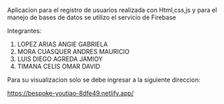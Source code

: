 Aplicacion para el registro de usuarios realizada con Html,css,js y para el manejo de bases de datos se utilizo el servicio de Firebase

Integrantes:

1. LOPEZ ARIAS ANGIE GABRIELA
2. MORA CUASQUER ANDRES MAURICIO
3. LUIS DIEGO AGREDA JAMIOY
4. TIMANA CELIS OMAR DAVID

Para su visualizacion solo se debe ingresar a la siguiente direccion:

https://bespoke-youtiao-8dfe49.netlify.app/

